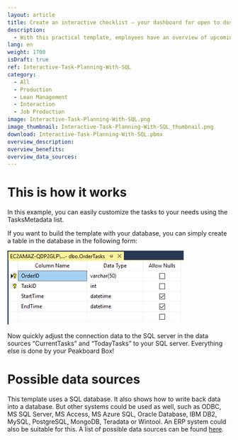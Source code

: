 ```yaml
---
layout: article
title: Create an interactive checklist – your dashboard for open to dos 
description: 
  - With this practical template, employees have an overview of upcoming tasks at all times and they can manage orders or projects even more efficiently. In addition, the upcoming tasks to be completed are displayed and they can directly see how much time has been scheduled for the task. If the Peakboard Box is connected to a touchscreen, it is also possible to record how long it takes for a task to be completed. With a click on the touchscreen, this information is saved in an SQL server and helps you to optimize processes in the long term. Download now for free! 
lang: en
weight: 1700
isDraft: true
ref: Interactive-Task-Planning-With-SQL
category:
  - All
  - Production
  - Lean Management
  - Interaction
  - Job Production
image: Interactive-Task-Planning-With-SQL.png
image_thumbnail: Interactive-Task-Planning-With-SQL_thumbnail.png
download: Interactive-Task-Planning-With-SQL.pbmx
overview_description:
overview_benefits:
overview_data_sources:
---
```

# This is how it works 

In this example, you can easily customize the tasks to your needs using the TasksMetadata list.

If you want to build the template with your database, you can simply create a table in the database in the following form: 

![](img/SQL-Database-Overview.png)

Now quickly adjust the connection data to the SQL server in the data sources “CurrentTasks” and “TodayTasks” to your SQL server. Everything else is done by your Peakboard Box!


# Possible data sources

This template uses a SQL database. It also shows how to write back data into a database. But other systems could be used as well, such as ODBC, MS SQL Server, MS Access, MS Azure SQL, Oracle Database, IBM DB2, MySQL, PostgreSQL, MongoDB, Teradata or Wintool. An ERP system could also be suitable for this. A list of possible data sources can be found [here](https://peakboard.com/en/interfaces/).

